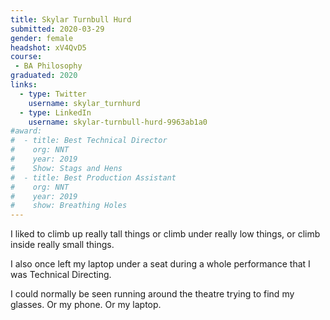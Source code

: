 ```yaml
---
title: Skylar Turnbull Hurd 
submitted: 2020-03-29 
gender: female
headshot: xV4QvD5 
course: 
 - BA Philosophy
graduated: 2020
links:
  - type: Twitter
    username: skylar_turnhurd
  - type: LinkedIn
    username: skylar-turnbull-hurd-9963ab1a0
#award:
#  - title: Best Technical Director
#    org: NNT
#    year: 2019
#    Show: Stags and Hens
#  - title: Best Production Assistant
#    org: NNT
#    year: 2019
#    show: Breathing Holes
--- 
```


I liked to climb up really tall things or climb under really low things, or climb inside really small things.

I also once left my laptop under a seat during a whole performance that I was Technical Directing. 

I could normally be seen running around the theatre trying to find my glasses. Or my phone. Or my laptop.